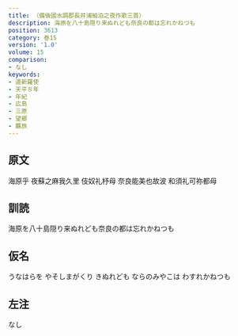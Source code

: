 ```yaml
---
title: （備後國水調郡長井浦舶泊之夜作歌三首）
description: 海原を八十島隠り来ぬれども奈良の都は忘れかねつも
position: 3613
category: 巻15
version: '1.0'
volume: 15
comparison:
- なし
keywords:
- 遣新羅使
- 天平８年
- 年紀
- 広島
- 三原
- 望郷
- 羈旅
---
```


## 原文

海原乎 夜蘇之麻我久里 伎奴礼杼母 奈良能美也故波 和須礼可祢都母

## 訓読

海原を八十島隠り来ぬれども奈良の都は忘れかねつも

## 仮名

うなはらを やそしまがくり きぬれども ならのみやこは わすれかねつも

## 左注

なし
